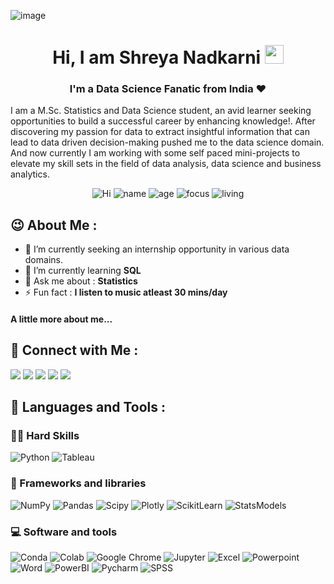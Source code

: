 ![image](https://user-images.githubusercontent.com/88545581/170678434-ced53066-456d-4cc9-825b-093a9f7ac00c.png)
<h1 align="center"> Hi, I am Shreya Nadkarni <img src="https://raw.githubusercontent.com/PrakashAnalyst/PrakashAnalyst/main/assets/hi.gif" width="30px"></h1> 
<h3 align="center">I'm a Data Science Fanatic from India ♥️</h3>

I am a M.Sc. Statistics and Data Science student, an avid learner seeking opportunities to build a successful career by enhancing knowledge!. After discovering my passion for data to extract insightful information that can lead to data driven decision-making pushed me to the data science domain. And now currently I am working with some self paced mini-projects to elevate my skill sets in the field of data analysis, data science and business analytics.

<p align="center">
  <img src="https://img.shields.io/badge/PRs-Hi-brightgreen.svg?style=flat&amp;logo=github&amp;color=33cc99" alt="Hi">
  <img src="https://img.shields.io/badge/Name-Shreya_Nadkarni-brightgreen.svg?color=33cc99" alt="name">
  <img src="https://img.shields.io/badge/Age-22-3c9" alt="age">
  <img src="https://img.shields.io/badge/Focus-Data_Science-3c9" alt="focus">
  <img src="https://img.shields.io/badge/Living-Maharashtra-3c9" alt="living">
</p>

<h2>😉 About Me : </h2>
  
- 🔭 I’m currently seeking an internship opportunity in various data domains.
- 🌱 I’m currently learning **SQL**
- 💬 Ask me about : **Statistics**
- ⚡ Fun fact : **I listen to music atleast 30 mins/day**

#### A little more about me...



<h2 align="left">📱 Connect with Me :</h2>
<p>
  <a href="mailto:shreyanadkarni95105@gmail.com"><img src="https://img.shields.io/badge/Gmail-D14836?style=flat&logo=Gmail&logoColor=white"/></a>
  <a href="https://www.linkedin.com/in/shreyanadkarni/"><img src="https://img.shields.io/badge/Linkedin-0077B5?style=flat&logo=Linkedin&logoColor=white"/></a>
  <a href="https://www.instagram.com/_shrezzz_"><img src="https://img.shields.io/badge/Instagram-E4405F?style=flat&logo=Instagram&logoColor=white"/></a>
  <a href="https://www.hackerrank.com/Shreya_n"><img src="https://img.shields.io/badge/Hackerrank-25A162?logo=HackerRank&logoColor=white"/></a>
  <a href="https://github.com/shreya227"><img src="https://img.shields.io/badge/Website-grey?logo=About.me&logoColor=white"/></a>
</p>
 
<h2 align="left">🚀 Languages and Tools :</h2>

### 👨‍💻 Hard Skills
<p>
    <img alt="Python" src="https://img.shields.io/badge/Python-0078D7.svg?logo=python&logoColor=white">
    <img alt="Tableau" src="https://custom-icon-badges.herokuapp.com/badge/Tableau-025E8C.svg?logo=database&logoColor=white">
</p>

### 🧰 Frameworks and libraries

<p>
    <img alt="NumPy" src="https://img.shields.io/badge/Numpy-013243?logo=numpy&logoColor=white">
    <img alt="Pandas" src="https://img.shields.io/badge/Pandas-150458?logo=pandas&logoColor=white">
    <img alt="Scipy" src="https://img.shields.io/badge/SciPy-654FF0?logo=SciPy&logoColor=white">
    <img alt="Plotly" src="https://img.shields.io/badge/Plotly-239120?logo=plotly&logoColor=white">
    <img alt="ScikitLearn" src="https://img.shields.io/badge/scikit_learn-0078D7?logo=scikit-learn&logoColor=white">
    <img alt="StatsModels" src="https://img.shields.io/badge/StatsModels-0078D7?logo=StatsModels&logoColor=white">
</p>


### 💻 Software and tools

<p>
    <img alt="Conda" src="https://img.shields.io/badge/conda-342B029?logo=anaconda&logoColor=white">
    <img alt="Colab" src="https://img.shields.io/badge/Colab-302E31?logo=googlecolab&color=white">
    <img alt="Google Chrome" src="https://img.shields.io/badge/Google_chrome-4285F4?logo=Google-chrome&logoColor=white">
    <img alt="Jupyter" src="https://img.shields.io/badge/Jupyter-F37626.svg?logo=Jupyter&logoColor=white">
    <img alt="Excel" src="https://img.shields.io/badge/Microsoft_Excel-217346?logo=microsoft-excel&logoColor=white">
    <img alt="Powerpoint" src="https://img.shields.io/badge/Microsoft_PowerPoint-B7472A?logo=microsoft-powerpoint&logoColor=white">
    <img alt="Word" src="https://img.shields.io/badge/Microsoft_Word-2B579A?logo=microsoft-word&logoColor=white">
    <img alt="PowerBI" src="https://img.shields.io/badge/Microsoft_PowerBI-F2C811?logo=Power%20BI&logoColor=white">
    <img alt="Pycharm" src="https://img.shields.io/badge/PyCharm-302E31?logo=Pycharm&logoColor=white">
    <img alt="SPSS" src="https://img.shields.io/badge/SPSS-302E31?logo=data:image/png;base64,INSERT_BASE64_STRING_HERE&logoColor=white">

</p>

